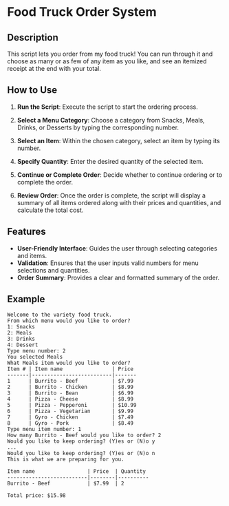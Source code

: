 # Food Truck Order System

## Description

This script lets you order from my food truck! You can run through it and choose as many or as few of any item as you like, and see an itemized receipt at the end with your total.

## How to Use

1. **Run the Script**: Execute the script to start the ordering process.

2. **Select a Menu Category**: Choose a category from Snacks, Meals, Drinks, or Desserts by typing the corresponding number.

3. **Select an Item**: Within the chosen category, select an item by typing its number.

4. **Specify Quantity**: Enter the desired quantity of the selected item.

5. **Continue or Complete Order**: Decide whether to continue ordering or to complete the order.

6. **Review Order**: Once the order is complete, the script will display a summary of all items ordered along with their prices and quantities, and calculate the total cost.

## Features

- **User-Friendly Interface**: Guides the user through selecting categories and items.
- **Validation**: Ensures that the user inputs valid numbers for menu selections and quantities.
- **Order Summary**: Provides a clear and formatted summary of the order.

## Example

```text
Welcome to the variety food truck.
From which menu would you like to order? 
1: Snacks
2: Meals
3: Drinks
4: Dessert
Type menu number: 2
You selected Meals
What Meals item would you like to order?
Item # | Item name                | Price
-------|--------------------------|-------
1      | Burrito - Beef           | $7.99
2      | Burrito - Chicken        | $8.99
3      | Burrito - Bean           | $6.99
4      | Pizza - Cheese           | $8.99
5      | Pizza - Pepperoni        | $10.99
6      | Pizza - Vegetarian       | $9.99
7      | Gyro - Chicken           | $7.49
8      | Gyro - Pork              | $8.49
Type menu item number: 1
How many Burrito - Beef would you like to order? 2
Would you like to keep ordering? (Y)es or (N)o y
...
Would you like to keep ordering? (Y)es or (N)o n
This is what we are preparing for you.

Item name                 | Price  | Quantity
--------------------------|--------|----------
Burrito - Beef            | $7.99  | 2

Total price: $15.98
